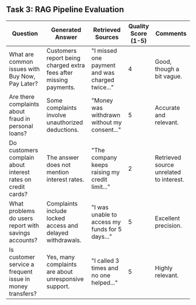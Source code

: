 ## Task 3: RAG Pipeline Evaluation

| Question | Generated Answer | Retrieved Sources | Quality Score (1-5) | Comments |
|----------|------------------|-------------------|----------------------|----------|
| What are common issues with Buy Now, Pay Later? | Customers report being charged extra fees after missing payments. | "I missed one payment and was charged twice..." | 4 | Good, though a bit vague. |
| Are there complaints about fraud in personal loans? | Some complaints involve unauthorized deductions. | "Money was withdrawn without my consent..." | 5 | Accurate and relevant. |
| Do customers complain about interest rates on credit cards? | The answer does not mention interest rates. | "The company keeps raising my credit limit..." | 2 | Retrieved source unrelated to interest. |
| What problems do users report with savings accounts? | Complaints include locked access and delayed withdrawals. | "I was unable to access my funds for 5 days..." | 5 | Excellent precision. |
| Is customer service a frequent issue in money transfers? | Yes, many complaints are about unresponsive support. | "I called 3 times and no one helped..." | 5 | Highly relevant. |
